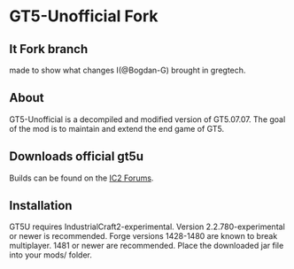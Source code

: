 GT5-Unofficial Fork
===

## It Fork branch

made to show what changes I(@Bogdan-G) brought in gregtech.

## About

GT5-Unofficial is a decompiled and modified version of GT5.07.07. The goal of the mod is to maintain and extend the end game of GT5.

## Downloads official gt5u

Builds can be found on the [IC2 Forums](http://forum.industrial-craft.net/index.php?page=Thread&threadID=11488).

## Installation

GT5U requires IndustrialCraft2-experimental. Version 2.2.780-experimental or newer is recommended.
Forge versions 1428-1480 are known to break multiplayer. 1481 or newer are recommended.
Place the downloaded jar file into your mods/ folder.

